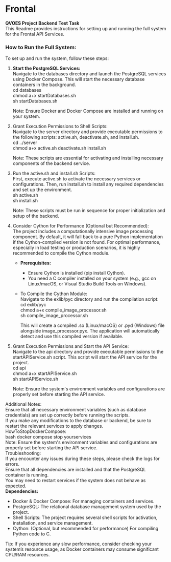 # **Frontal**

**QVOES Project Backend Test Task**  
This Readme provides instructions for setting up and running the full system for the Frontal API Services.

### **How to Run the Full System:**

To set up and run the system, follow these steps:

1. **Start the PostgreSQL Services:**  
   Navigate to the databases directory and launch the PostgreSQL services using Docker Compose. This will start the necessary database containers in the background.  
   cd databases  
   chmod a+x startDatabases.sh  
   sh startDatabases.sh

   Note: Ensure Docker and Docker Compose are installed and running on your system.  
2. Grant Execution Permissions to Shell Scripts:  
   Navigate to the server directory and provide executable permissions to the following scripts: active.sh, deactivate.sh, and install.sh.  
   cd ../server  
   chmod a+x active.sh deactivate.sh install.sh

   Note: These scripts are essential for activating and installing necessary components of the backend service.  
3. Run the active.sh and install.sh Scripts:  
   First, execute active.sh to activate the necessary services or configurations. Then, run install.sh to install any required dependencies and set up the environment.  
   sh active.sh  
   sh install.sh

   Note: These scripts must be run in sequence for proper initialization and setup of the backend.  
4. Consider Cython for Performance (Optional but Recommended):  
   The project includes a computationally intensive image processing component. By default, it will fall back to a pure Python implementation if the Cython-compiled version is not found. For optimal performance, especially in load testing or production scenarios, it is highly recommended to compile the Cython module.  
   * **Prerequisites:**  
     * Ensure Cython is installed (pip install Cython).  
     * You need a C compiler installed on your system (e.g., gcc on Linux/macOS, or Visual Studio Build Tools on Windows).  
   * To Compile the Cython Module:  
     Navigate to the exlib/pyc directory and run the compilation script:  
     cd exlib/pyc  
     chmod a+x compile\_image\_processor.sh  
     sh compile\_image\_processor.sh

     This will create a compiled .so (Linux/macOS) or .pyd (Windows) file alongside image\_processor.pyx. The application will automatically detect and use this compiled version if available.  
5. Grant Execution Permissions and Start the API Service:  
   Navigate to the api directory and provide executable permissions to the startAPIService.sh script. This script will start the API service for the project.  
   cd api  
   chmod a+x startAPIService.sh  
   sh startAPIService.sh

   Note: Ensure the system's environment variables and configurations are properly set before starting the API service.

Additional Notes:  
Ensure that all necessary environment variables (such as database credentials) are set up correctly before running the scripts.  
If you make any modifications to the database or backend, be sure to restart the relevant services to apply changes.  
HowToStopDockerCompose:  
bash docker compose stop yourservices  
Note: Ensure the system's environment variables and configurations are properly set before starting the API service.  
Troubleshooting:  
If you encounter any issues during these steps, please check the logs for errors.  
Ensure that all dependencies are installed and that the PostgreSQL container is running.  
You may need to restart services if the system does not behave as expected.  
**Dependencies:**

* Docker & Docker Compose: For managing containers and services.  
* PostgreSQL: The relational database management system used by the project.  
* Shell Scripts: The project requires several shell scripts for activation, installation, and service management.  
* Cython: (Optional, but recommended for performance) For compiling Python code to C.

Tip: If you experience any slow performance, consider checking your system’s resource usage, as Docker containers may consume significant CPU/RAM resources.